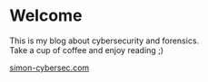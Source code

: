 # Welcome
This is my blog about cybersecurity and forensics.  
Take a cup of coffee and enjoy reading ;)  

[simon-cybersec.com](https://www.simon-cybersec.com/)